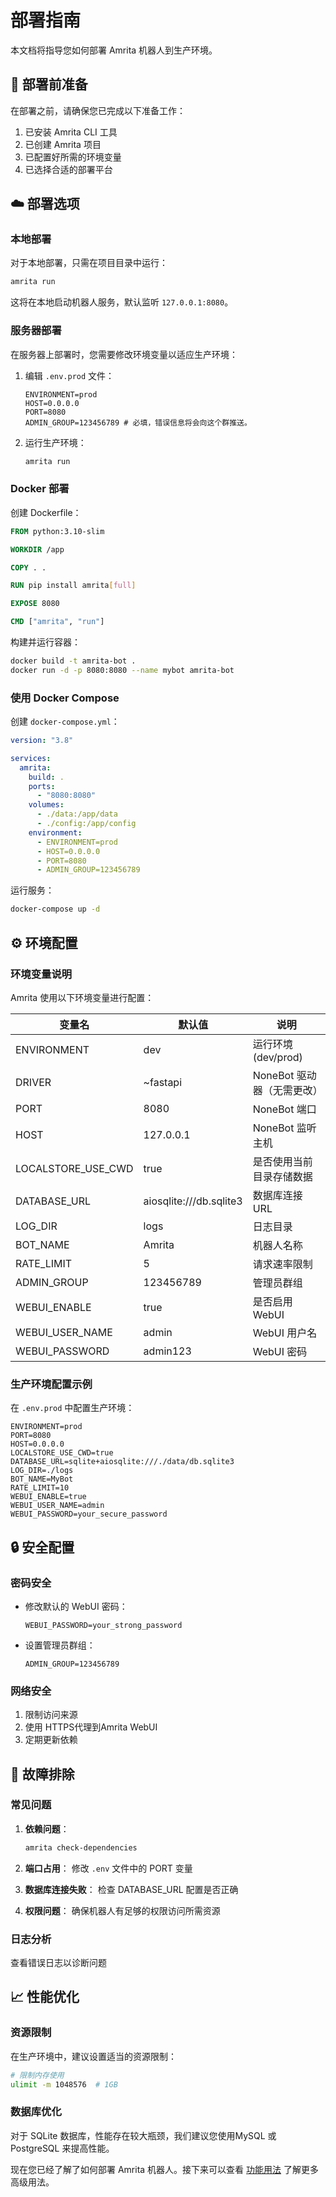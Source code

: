 # 部署指南

本文档将指导您如何部署 Amrita 机器人到生产环境。

## 🎯 部署前准备

在部署之前，请确保您已完成以下准备工作：

1. 已安装 Amrita CLI 工具
2. 已创建 Amrita 项目
3. 已配置好所需的环境变量
4. 已选择合适的部署平台

## ☁️ 部署选项

### 本地部署

对于本地部署，只需在项目目录中运行：

```bash
amrita run
```

这将在本地启动机器人服务，默认监听 `127.0.0.1:8080`。

### 服务器部署

在服务器上部署时，您需要修改环境变量以适应生产环境：

1. 编辑 `.env.prod` 文件：

   ```dotenv
   ENVIRONMENT=prod
   HOST=0.0.0.0
   PORT=8080
   ADMIN_GROUP=123456789 # 必填，错误信息将会向这个群推送。
   ```

2. 运行生产环境：
   ```bash
   amrita run
   ```

### Docker 部署

创建 Dockerfile：

```dockerfile
FROM python:3.10-slim

WORKDIR /app

COPY . .

RUN pip install amrita[full]

EXPOSE 8080

CMD ["amrita", "run"]
```

构建并运行容器：

```bash
docker build -t amrita-bot .
docker run -d -p 8080:8080 --name mybot amrita-bot
```

### 使用 Docker Compose

创建 `docker-compose.yml`：

```yaml
version: "3.8"

services:
  amrita:
    build: .
    ports:
      - "8080:8080"
    volumes:
      - ./data:/app/data
      - ./config:/app/config
    environment:
      - ENVIRONMENT=prod
      - HOST=0.0.0.0
      - PORT=8080
      - ADMIN_GROUP=123456789
```

运行服务：

```bash
docker-compose up -d
```

## ⚙️ 环境配置

### 环境变量说明

Amrita 使用以下环境变量进行配置：

| 变量名             | 默认值                  | 说明                       |
| ------------------ | ----------------------- | -------------------------- |
| ENVIRONMENT        | dev                     | 运行环境 (dev/prod)        |
| DRIVER             | ~fastapi                | NoneBot 驱动器（无需更改） |
| PORT               | 8080                    | NoneBot 端口               |
| HOST               | 127.0.0.1               | NoneBot 监听主机           |
| LOCALSTORE_USE_CWD | true                    | 是否使用当前目录存储数据   |
| DATABASE_URL       | aiosqlite:///db.sqlite3 | 数据库连接 URL             |
| LOG_DIR            | logs                    | 日志目录                   |
| BOT_NAME           | Amrita                  | 机器人名称                 |
| RATE_LIMIT         | 5                       | 请求速率限制               |
| ADMIN_GROUP        | 123456789               | 管理员群组                 |
| WEBUI_ENABLE       | true                    | 是否启用 WebUI             |
| WEBUI_USER_NAME    | admin                   | WebUI 用户名               |
| WEBUI_PASSWORD     | admin123                | WebUI 密码                 |

### 生产环境配置示例

在 `.env.prod` 中配置生产环境：

```dotenv
ENVIRONMENT=prod
PORT=8080
HOST=0.0.0.0
LOCALSTORE_USE_CWD=true
DATABASE_URL=sqlite+aiosqlite:///./data/db.sqlite3
LOG_DIR=./logs
BOT_NAME=MyBot
RATE_LIMIT=10
WEBUI_ENABLE=true
WEBUI_USER_NAME=admin
WEBUI_PASSWORD=your_secure_password
```

## 🔒 安全配置

### 密码安全

- 修改默认的 WebUI 密码：

  ```dotenv
  WEBUI_PASSWORD=your_strong_password
  ```

- 设置管理员群组：
  ```dotenv
  ADMIN_GROUP=123456789
  ```

### 网络安全

1. 限制访问来源
2. 使用 HTTPS代理到Amrita WebUI
3. 定期更新依赖

## 🧪 故障排除

### 常见问题

1. **依赖问题**：

   ```bash
   amrita check-dependencies
   ```

2. **端口占用**：
   修改 `.env` 文件中的 PORT 变量

3. **数据库连接失败**：
   检查 DATABASE_URL 配置是否正确

4. **权限问题**：
   确保机器人有足够的权限访问所需资源

### 日志分析

查看错误日志以诊断问题

## 📈 性能优化

### 资源限制

在生产环境中，建议设置适当的资源限制：

```bash
# 限制内存使用
ulimit -m 1048576  # 1GB
```

### 数据库优化

对于 SQLite 数据库，性能存在较大瓶颈，我们建议您使用MySQL 或 PostgreSQL 来提高性能。

现在您已经了解了如何部署 Amrita 机器人。接下来可以查看 [功能用法](./advanced-usage.md) 了解更多高级用法。
